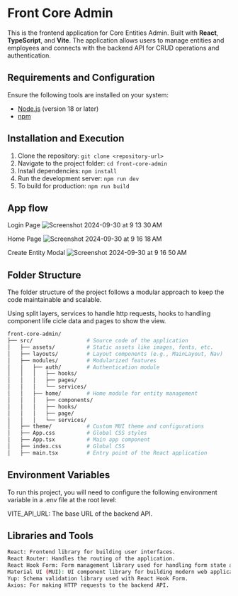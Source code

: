 # Front Core Admin

This is the frontend application for Core Entities Admin.
Built with **React**, **TypeScript**, and **Vite**. The application allows users to manage entities and employees and connects with the backend API for CRUD operations and authentication.

## Requirements and Configuration

Ensure the following tools are installed on your system:
- [Node.js](https://nodejs.org/) (version 18 or later)
- [npm](https://www.npmjs.com/)

## Installation and Execution

1. Clone the repository: `git clone <repository-url>`
2. Navigate to the project folder: `cd front-core-admin`
3. Install dependencies: `npm install`
4. Run the development server: `npm run dev`
5. To build for production: `npm run build`


## App flow

Login Page
![Screenshot 2024-09-30 at 9 13 30 AM](https://github.com/user-attachments/assets/eaa7df8f-9e26-442e-a85d-441c9f94d72e)

Home Page
![Screenshot 2024-09-30 at 9 16 18 AM](https://github.com/user-attachments/assets/f5961d4a-7b7b-4899-a1a4-67998e927152)

Create Entity Modal
![Screenshot 2024-09-30 at 9 16 50 AM](https://github.com/user-attachments/assets/62346f8b-358d-4c2b-9288-26eb7e05615e)

## Folder Structure

The folder structure of the project follows a modular approach to keep the code maintainable and scalable.

Using split layers, services to handle http requests, hooks to handling component life cicle data and pages to show the view.

```bash
front-core-admin/
├── src/                 # Source code of the application
│   ├── assets/          # Static assets like images, fonts, etc.
│   ├── layouts/         # Layout components (e.g., MainLayout, Nav)
│   ├── modules/         # Modularized features
│   │   ├── auth/        # Authentication module
│   │   │   ├── hooks/
│   │   │   ├── pages/
│   │   │   └── services/
│   │   ├── home/        # Home module for entity management
│   │   │   ├── components/
│   │   │   ├── hooks/
│   │   │   ├── page/
│   │   │   └── services/
│   ├── theme/           # Custom MUI theme and configurations
│   ├── App.css          # Global CSS styles
│   ├── App.tsx          # Main app component
│   ├── index.css        # Global CSS
│   ├── main.tsx         # Entry point of the React application
```

## Environment Variables

To run this project, you will need to configure the following environment variable in a .env file at the root level:

VITE_API_URL: The base URL of the backend API.

## Libraries and Tools

```bash
React: Frontend library for building user interfaces.
React Router: Handles the routing of the application.
React Hook Form: Form management library used for handling form state and validation.
Material UI (MUI): UI component library for building modern web applications.
Yup: Schema validation library used with React Hook Form.
Axios: For making HTTP requests to the backend API.
```

